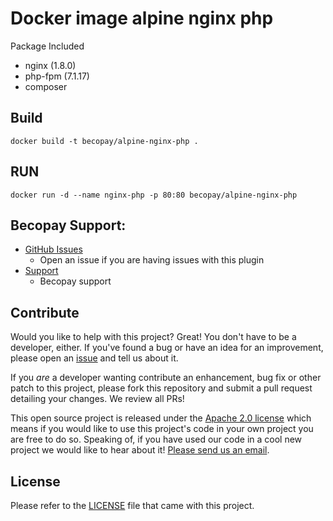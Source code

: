 # Docker image alpine nginx php


 Package Included
- nginx (1.8.0)
- php-fpm (7.1.17)
- composer

## Build

```
docker build -t becopay/alpine-nginx-php .
```

## RUN

```
docker run -d --name nginx-php -p 80:80 becopay/alpine-nginx-php
```

## Becopay Support:

* [GitHub Issues](https://github.com/becopay/alpine-nginx-php/issues)
  * Open an issue if you are having issues with this plugin
* [Support](https://becopay.com/en/support/#contact-us)
  * Becopay support

## Contribute

Would you like to help with this project?  Great!  You don't have to be a developer, either.  If you've found a bug or have an idea for an improvement, please open an [issue](https://github.com/becopay/alpine-nginx-php/issues) and tell us about it.

If you *are* a developer wanting contribute an enhancement, bug fix or other patch to this project, please fork this repository and submit a pull request detailing your changes. We review all PRs!

This open source project is released under the [Apache 2.0 license](https://opensource.org/licenses/Apache-2.0) which means if you would like to use this project's code in your own project you are free to do so.  Speaking of, if you have used our code in a cool new project we would like to hear about it!  [Please send us an email](mailto:io@becopay.com).

## License

Please refer to the [LICENSE](https://opensource.org/licenses/Apache-2.0) file that came with this project.
